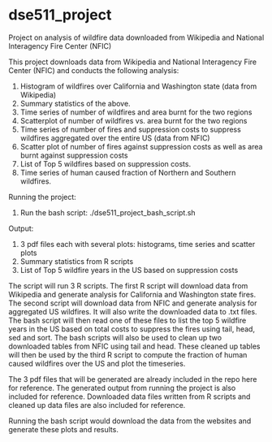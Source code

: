 # dse511_project
Project on analysis of wildfire data downloaded from Wikipedia and National Interagency Fire Center (NFIC)

This project downloads data from Wikipedia and National Interagency Fire Center (NFIC) and conducts the following analysis:
1. Histogram of wildfires over California and Washington state (data from Wikipedia)
2. Summary statistics of the above.
3. Time series of number of wildfires and area burnt for the two regions
4. Scatterplot of number of wildfires vs. area burnt for the two regions
5. Time series of number of fires and suppression costs to suppress wildfires aggregated over the entire US (data from NFIC)
6. Scatter plot of number of fires against suppression costs as well as area burnt against suppression costs
7. List of Top 5 wildfires based on suppression costs.
8. Time series of human caused fraction of Northern and Southern wildfires.


Running the project:
1. Run the bash script: ./dse511_project_bash_script.sh

Output:
1. 3 pdf files each with several plots: histograms, time series and scatter plots
2. Summary statistics from R scripts
3. List of Top 5 wildfire years in the US based on suppression costs 

The script will run 3 R scripts. The first R script will download data from Wikipedia and generate analysis for California and Washington state fires. The second script will download data from NFIC and generate analysis for aggregated US wildfires. It will also write the downloaded data to .txt files. The bash script will then read one of these files to list the top 5 wildfire years in the US based on total costs to suppress the fires using tail, head, sed and sort. The bash scripts will also be used to clean up two downloaded tables from NFIC using tail and head. These cleaned up tables will then be used by the third R script to compute the fraction of human caused wildfires over the US and plot the timeseries.  

The 3 pdf files that will be generated are already included in the repo here for reference. The generated output from running the project is also included for reference. Downloaded data files written from R scripts and cleaned up data files are also included for reference. 

Running the bash script would download the data from the websites and generate these plots and results.


